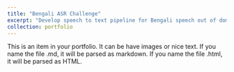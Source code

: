 ```yaml
---
title: "Bengali ASR Challenge"
excerpt: "Develop speech to text pipeline for Bengali speech out of domain data."
collection: portfolio
---
```


This is an item in your portfolio. It can be have images or nice text. If you name the file .md, it will be parsed as markdown. If you name the file .html, it will be parsed as HTML. 
